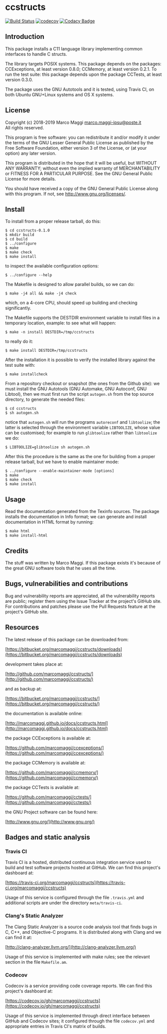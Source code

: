 # ccstructs

[![Build Status](https://travis-ci.org/marcomaggi/ccstructs.svg?branch=master)](https://travis-ci.org/marcomaggi/ccstructs)
[![codecov](https://codecov.io/gh/marcomaggi/ccstructs/branch/master/graph/badge.svg)](https://codecov.io/gh/marcomaggi/ccstructs)
[![Codacy Badge](https://api.codacy.com/project/badge/Grade/4df43e2b64ce4235bda1211282500241)](https://www.codacy.com/app/marcomaggi/ccstructs?utm_source=github.com&amp;utm_medium=referral&amp;utm_content=marcomaggi/ccstructs&amp;utm_campaign=Badge_Grade)

## Introduction

This  package  installs  a  C11  language  library  implementing  common
interfaces to handle C structs.

The  library  targets  POSIX  systems.   This  package  depends  on  the
packages:  CCExceptions,  at least  version  0.8.0;  CCMemory, at  least
version 0.2.1.   To run the  test suite:  this package depends  upon the
package CCTests, at least version 0.3.0.

The package uses the GNU Autotools and it is tested, using Travis CI, on
both Ubuntu GNU+Linux systems and OS X systems.


## License

Copyright (c) 2018-2019 Marco Maggi <marco.maggi-ipsu@poste.it><br/>
All rights reserved.

This program is free software: you  can redistribute it and/or modify it
under the terms of the GNU Lesser General Public License as published by
the Free  Software Foundation, either version  3 of the License,  or (at
your option) any later version.

This program  is distributed  in the  hope that it  will be  useful, but
WITHOUT   ANY   WARRANTY;  without   even   the   implied  warranty   of
MERCHANTABILITY  or  FITNESS FOR  A  PARTICULAR  PURPOSE.  See  the  GNU
General Public License for more details.

You should have received a copy  of the GNU General Public License along
with this program.  If not, see <http://www.gnu.org/licenses/>.


## Install

To install from a proper release tarball, do this:

```
$ cd ccstructs-0.1.0
$ mkdir build
$ cd build
$ ../configure
$ make
$ make check
$ make install
```

to inspect the available configuration options:

```
$ ../configure --help
```

The Makefile is designed to allow parallel builds, so we can do:

```
$ make -j4 all && make -j4 check
```

which,  on  a  4-core  CPU,   should  speed  up  building  and  checking
significantly.

The Makefile supports the DESTDIR  environment variable to install files
in a temporary location, example: to see what will happen:

```
$ make -n install DESTDIR=/tmp/ccstructs
```

to really do it:

```
$ make install DESTDIR=/tmp/ccstructs
```

After the  installation it is  possible to verify the  installed library
against the test suite with:

```
$ make installcheck
```

From a repository checkout or snapshot  (the ones from the Github site):
we  must install  the GNU  Autotools  (GNU Automake,  GNU Autoconf,  GNU
Libtool), then  we must first run  the script `autogen.sh` from  the top
source directory, to generate the needed files:

```
$ cd ccstructs
$ sh autogen.sh

```

notice  that  `autogen.sh`  will   run  the  programs  `autoreconf`  and
`libtoolize`; the  latter is  selected through the  environment variable
`LIBTOOLIZE`,  whose  value  can  be  customised;  for  example  to  run
`glibtoolize` rather than `libtoolize` we do:

```
$ LIBTOOLIZE=glibtoolize sh autogen.sh
```

After this  the procedure  is the same  as the one  for building  from a
proper release tarball, but we have to enable maintainer mode:

```
$ ../configure --enable-maintainer-mode [options]
$ make
$ make check
$ make install
```

## Usage

Read the documentation generated from  the Texinfo sources.  The package
installs the documentation  in Info format; we can  generate and install
documentation in HTML format by running:

```
$ make html
$ make install-html
```


## Credits

The  stuff was  written by  Marco Maggi.   If this  package exists  it's
because of the great GNU software tools that he uses all the time.


## Bugs, vulnerabilities and contributions

Bug  and vulnerability  reports are  appreciated, all  the vulnerability
reports  are  public; register  them  using  the  Issue Tracker  at  the
project's GitHub  site.  For  contributions and  patches please  use the
Pull Requests feature at the project's GitHub site.


## Resources

The latest release of this package can be downloaded from:

[https://bitbucket.org/marcomaggi/ccstructs/downloads](https://bitbucket.org/marcomaggi/ccstructs/downloads)

development takes place at:

[http://github.com/marcomaggi/ccstructs/](http://github.com/marcomaggi/ccstructs/)

and as backup at:

[https://bitbucket.org/marcomaggi/ccstructs/](https://bitbucket.org/marcomaggi/ccstructs/)

the documentation is available online:

[http://marcomaggi.github.io/docs/ccstructs.html](http://marcomaggi.github.io/docs/ccstructs.html)

the package CCExceptions is available at:

[https://github.com/marcomaggi/ccexceptions/](https://github.com/marcomaggi/ccexceptions/)

the package CCMemory is available at:

[https://github.com/marcomaggi/ccmemory/](https://github.com/marcomaggi/ccmemory/)

the package CCTests is available at:

[https://github.com/marcomaggi/cctests/](https://github.com/marcomaggi/cctests/)

the GNU Project software can be found here:

[http://www.gnu.org/](http://www.gnu.org/)


## Badges and static analysis

### Travis CI

Travis CI is  a hosted, distributed continuous  integration service used
to build and test software projects  hosted at GitHub.  We can find this
project's dashboard at:

[https://travis-ci.org/marcomaggi/ccstructs](https://travis-ci.org/marcomaggi/ccstructs)

Usage of this  service is configured through the  file `.travis.yml` and
additional scripts are under the directory `meta/travis-ci`.


### Clang's Static Analyzer

The Clang Static Analyzer is a source code analysis tool that finds bugs
in C, C++, and Objective-C programs.  It is distributed along with Clang
and we can find it at:

[http://clang-analyzer.llvm.org/](http://clang-analyzer.llvm.org/)

Usage of this  service is implemented with make rules;  see the relevant
section in the file `Makefile.am`.


### Codecov

Codecov is a service providing code  coverage reports.  We can find this
project's dashboard at:

[https://codecov.io/gh/marcomaggi/ccstructs](https://codecov.io/gh/marcomaggi/ccstructs)

Usage of  this service is  implemented through direct  interface between
GitHub and Codecov  sites; it configured through  the file `codecov.yml`
and appropriate entries in Travis CI's matrix of builds.

